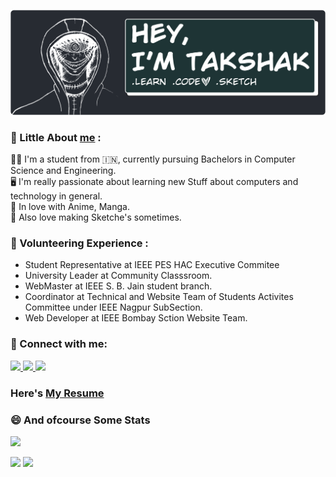 <a href="https://takshakramteke.vercel.app"><img src="./images/banner.png"></a><br/>

### 👏 Little About [me](https://takshakramteke.vercel.app) :

👨‍🎓 I'm a student from :india:, currently pursuing Bachelors in Computer Science and Engineering.<br/>
🖥️ I'm really passionate about learning new Stuff about computers and technology in general.<br/>
💙 In love with Anime, Manga.<br/>
🎨 Also love making Sketche's sometimes.


### 🙌 Volunteering Experience :

- Student Representative at IEEE PES HAC Executive Commitee <br/>
- University Leader at Community Classsroom.<br/>
- WebMaster at IEEE S. B. Jain student branch.<br/>
- Coordinator at Technical and Website Team of Students Activites Committee under IEEE Nagpur SubSection.<br/>
- Web Developer at IEEE Bombay Sction Website Team.<br/>

### 🤙 Connect with me:

<a href="https://www.linkedin.com/in/takshak-ramteke-15b840206/">
    <img src="https://img.shields.io/badge/linkedin-%230077B5.svg?&style=for-the-badge&logo=linkedin&logoColor=white" />
</a>

<a href="takshakramteke0708@gmail.com?subject=Hello%20Takshak,">
    <img src="https://img.shields.io/badge/gmail-%23D14836.svg?&style=for-the-badge&logo=gmail&logoColor=white" />
</a>

<a href="https://twitter.com/TakshakRamteker">
    <img src="https://img.shields.io/badge/twitter-%231DA1F2.svg?&style=for-the-badge&logo=twitter&logoColor=white" />
</a>

<br/>

### Here's [My Resume](https://drive.google.com/file/d/1RkPKeYdRro9b0eOpbUw2NBgFVNd_KgWa/view?usp=sharing)

### 😄 And ofcourse Some Stats
<p>
    <img src="https://github-readme-stats.vercel.app/api/top-langs/?username=TakshakRamteke&langs_count=8&theme=tokyonight">
</p>
<p>
    <img width=48% src="https://github-readme-stats.vercel.app/api?username=TakshakRamteke&show_icons=true&theme=tokyonight" />
    <img width=48% src="https://github-readme-streak-stats.herokuapp.com/?user=TakshakRamteke&theme=tokyonight" />
</p>
